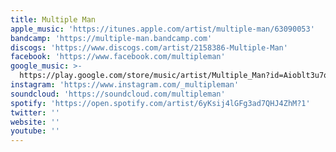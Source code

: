 ```yaml
---
title: Multiple Man
apple_music: 'https://itunes.apple.com/artist/multiple-man/63090053'
bandcamp: 'https://multiple-man.bandcamp.com'
discogs: 'https://www.discogs.com/artist/2158386-Multiple-Man'
facebook: 'https://www.facebook.com/multipleman'
google_music: >-
  https://play.google.com/store/music/artist/Multiple_Man?id=Aioblt3u7q52fklhovoxchs5mf4
instagram: 'https://www.instagram.com/_multipleman'
soundcloud: 'https://soundcloud.com/multipleman'
spotify: 'https://open.spotify.com/artist/6yKsij4lGFg3ad7QHJ4ZhM?1'
twitter: ''
website: ''
youtube: ''
---
```

